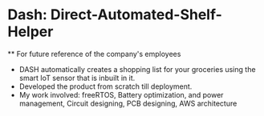 # Dash: Direct-Automated-Shelf-Helper

** For future reference of the company's employees

- DASH automatically creates a shopping list for your groceries using the smart IoT sensor that is inbuilt in it.
- Developed the product from scratch till deployment.
- My work involved: freeRTOS, Battery optimization, and power management, Circuit designing, PCB designing, AWS architecture
